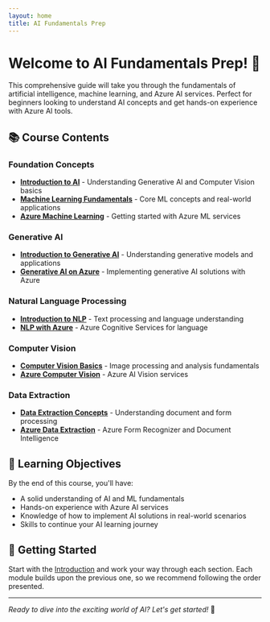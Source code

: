 ```yaml
---
layout: home
title: AI Fundamentals Prep
---
```


# Welcome to AI Fundamentals Prep! 🚀

This comprehensive guide will take you through the fundamentals of artificial intelligence, machine learning, and Azure AI services. Perfect for beginners looking to understand AI concepts and get hands-on experience with Azure AI tools.

## 📚 Course Contents

### Foundation Concepts
- **[Introduction to AI](docs/00-introduction/)** - Understanding Generative AI and Computer Vision basics
- **[Machine Learning Fundamentals](docs/01-machinelearning/)** - Core ML concepts and real-world applications
- **[Azure Machine Learning](docs/02-Azure-ML/)** - Getting started with Azure ML services

### Generative AI
- **[Introduction to Generative AI](docs/03-genai-intro/)** - Understanding generative models and applications
- **[Generative AI on Azure](docs/04-genai-azure/)** - Implementing generative AI solutions with Azure

### Natural Language Processing
- **[Introduction to NLP](docs/05-intoNLP/)** - Text processing and language understanding
- **[NLP with Azure](docs/06-NLPAzure/)** - Azure Cognitive Services for language

### Computer Vision
- **[Computer Vision Basics](docs/07-computervision/)** - Image processing and analysis fundamentals
- **[Azure Computer Vision](docs/08-azurecomputervision/)** - Azure AI Vision services

### Data Extraction
- **[Data Extraction Concepts](docs/09-dataextraction/)** - Understanding document and form processing
- **[Azure Data Extraction](docs/10-azuredataextraction/)** - Azure Form Recognizer and Document Intelligence

## 🎯 Learning Objectives

By the end of this course, you'll have:
- A solid understanding of AI and ML fundamentals
- Hands-on experience with Azure AI services
- Knowledge of how to implement AI solutions in real-world scenarios
- Skills to continue your AI learning journey

## 🚀 Getting Started

Start with the [Introduction](docs/00-introduction/) and work your way through each section. Each module builds upon the previous one, so we recommend following the order presented.

---

*Ready to dive into the exciting world of AI? Let's get started!* 🎉
